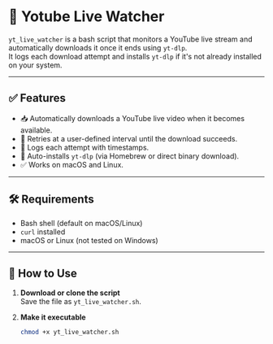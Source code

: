 # 🎥 Yotube Live Watcher

`yt_live_watcher` is a bash script that monitors a YouTube live stream and automatically downloads it once it ends using `yt-dlp`.  
It logs each download attempt and installs `yt-dlp` if it's not already installed on your system.

---

## ✅ Features

- 📥 Automatically downloads a YouTube live video when it becomes available.
- 🔁 Retries at a user-defined interval until the download succeeds.
- 📝 Logs each attempt with timestamps.
- 🔧 Auto-installs `yt-dlp` (via Homebrew or direct binary download).
- ✅ Works on macOS and Linux.

---

## 🛠️ Requirements

- Bash shell (default on macOS/Linux)
- `curl` installed
- macOS or Linux (not tested on Windows)

---

## 🚀 How to Use

1. **Download or clone the script**  
   Save the file as `yt_live_watcher.sh`.

2. **Make it executable**
   ```bash
   chmod +x yt_live_watcher.sh
